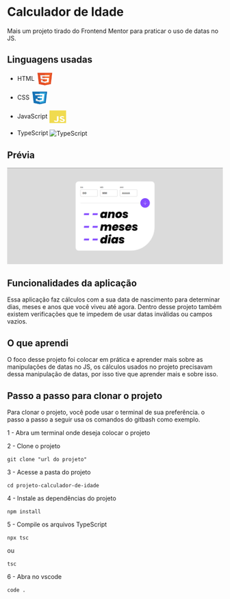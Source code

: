 # Calculador de Idade

Mais um projeto tirado do Frontend Mentor para praticar o uso de datas no JS.

## Linguagens usadas

- HTML <img align="center" alt="HTML" height="30" width="40" src="https://raw.githubusercontent.com/devicons/devicon/master/icons/html5/html5-original.svg">

- CSS <img align="center" alt="CSS" height="30" width="40" src="https://raw.githubusercontent.com/devicons/devicon/master/icons/css3/css3-original.svg">

- JavaScript <img align="center" alt="JavaScript" height="30" width="40" src="https://raw.githubusercontent.com/devicons/devicon/master/icons/javascript/javascript-plain.svg">

- TypeScript <img align="center" alt="TypeScript" height="30" width="40" src="https://cdn.worldvectorlogo.com/logos/typescript.svg">

## Prévia

<img src="./src/images/previa.png" alt="Prévia do projeto">

## Funcionalidades da aplicação

Essa aplicação faz cálculos com a sua data de nascimento para determinar dias, meses e anos que você viveu até agora. Dentro desse projeto também existem verificações que te impedem de usar datas inválidas ou campos vazios.

## O que aprendi

O foco desse projeto foi colocar em prática e aprender mais sobre as manipulações de datas no JS, os cálculos usados no projeto precisavam dessa manipulação de datas, por isso tive que aprender mais e sobre isso.

## Passo a passo para clonar o projeto

Para clonar o projeto, você pode usar o terminal de sua preferência. o passo a passo a seguir usa os comandos do gitbash como exemplo.

1 - Abra um terminal onde deseja colocar o projeto

2 - Clone o projeto
```
git clone "url do projeto"
```
3 - Acesse a pasta do projeto
```
cd projeto-calculador-de-idade
```
4 - Instale as dependências do projeto
```
npm install
```
5 - Compile os arquivos TypeScript
```
npx tsc
``` 
ou
```
tsc
```
6 - Abra no vscode
```
code .
```